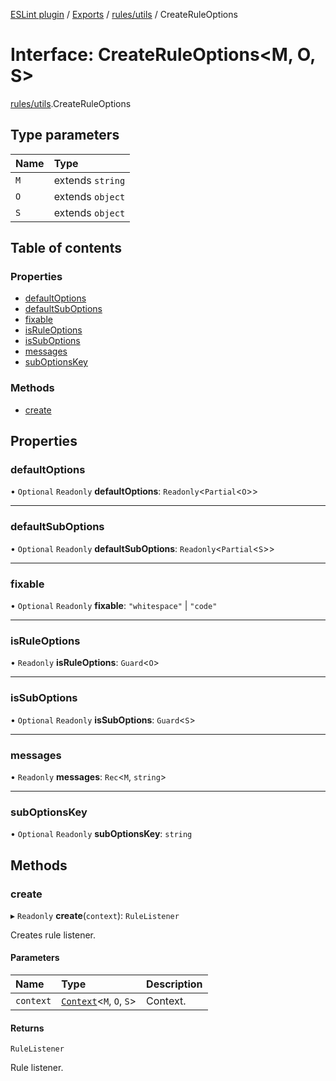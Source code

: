 [ESLint plugin](../index.md) / [Exports](../modules.md) / [rules/utils](../modules/rules_utils.md) / CreateRuleOptions

# Interface: CreateRuleOptions<M, O, S\>

[rules/utils](../modules/rules_utils.md).CreateRuleOptions

## Type parameters

| Name | Type |
| :------ | :------ |
| `M` | extends `string` |
| `O` | extends `object` |
| `S` | extends `object` |

## Table of contents

### Properties

- [defaultOptions](rules_utils.CreateRuleOptions.md#defaultoptions)
- [defaultSubOptions](rules_utils.CreateRuleOptions.md#defaultsuboptions)
- [fixable](rules_utils.CreateRuleOptions.md#fixable)
- [isRuleOptions](rules_utils.CreateRuleOptions.md#isruleoptions)
- [isSubOptions](rules_utils.CreateRuleOptions.md#issuboptions)
- [messages](rules_utils.CreateRuleOptions.md#messages)
- [subOptionsKey](rules_utils.CreateRuleOptions.md#suboptionskey)

### Methods

- [create](rules_utils.CreateRuleOptions.md#create)

## Properties

### defaultOptions

• `Optional` `Readonly` **defaultOptions**: `Readonly`<`Partial`<`O`\>\>

___

### defaultSubOptions

• `Optional` `Readonly` **defaultSubOptions**: `Readonly`<`Partial`<`S`\>\>

___

### fixable

• `Optional` `Readonly` **fixable**: ``"whitespace"`` \| ``"code"``

___

### isRuleOptions

• `Readonly` **isRuleOptions**: `Guard`<`O`\>

___

### isSubOptions

• `Optional` `Readonly` **isSubOptions**: `Guard`<`S`\>

___

### messages

• `Readonly` **messages**: `Rec`<`M`, `string`\>

___

### subOptionsKey

• `Optional` `Readonly` **subOptionsKey**: `string`

## Methods

### create

▸ `Readonly` **create**(`context`): `RuleListener`

Creates rule listener.

#### Parameters

| Name | Type | Description |
| :------ | :------ | :------ |
| `context` | [`Context`](rules_utils.Context.md)<`M`, `O`, `S`\> | Context. |

#### Returns

`RuleListener`

Rule listener.
